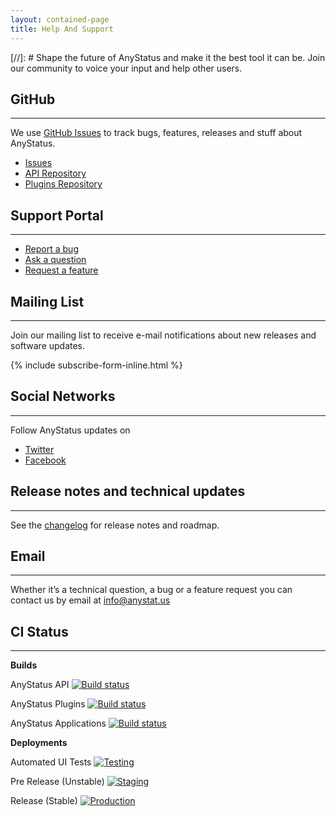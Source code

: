 ```yaml
---
layout: contained-page
title: Help And Support
---
```


[//]: # Shape the future of AnyStatus and make it the best tool it can be. Join our community to voice your input and help other users.

## GitHub
--------------------

We use [GitHub Issues](https://github.com/AnyStatus/Support/issues) to track bugs, features, releases and stuff about AnyStatus.

- [Issues](https://github.com/AnyStatus/Support/issues)
- [API Repository](https://github.com/AnyStatus/API)
- [Plugins Repository](https://github.com/AnyStatus/Plugins)

## Support Portal
-----------------

- [Report a bug](https://anystatus.helprace.com/s1-general/problems)
- [Ask a question](https://anystatus.helprace.com/s1-general/questions)
- [Request a feature](https://anystatus.helprace.com/s1-general/ideas)

## Mailing List
---------------

Join our mailing list to receive e-mail notifications about new releases and software updates.

{% include subscribe-form-inline.html %}

<p></p>

## Social Networks
------------------

Follow AnyStatus updates on

- [Twitter](https://twitter.com/AnyStatusApp)
- [Facebook](https://www.facebook.com/AnyStatusApp)

## Release notes and technical updates
--------------------------------------

See the [changelog](/changelog) for release notes and roadmap.

## Email
---------

Whether it’s a technical question, a bug or a feature request you can contact us by email at [info@anystat.us](mailto:info@anystat.us)

## CI Status
---------------

**Builds**

AnyStatus API [![Build status](https://ci.appveyor.com/api/projects/status/74kcwc63k0r2ajdj?svg=true)](https://ci.appveyor.com/project/AnyStatus/api)

AnyStatus Plugins [![Build status](https://ci.appveyor.com/api/projects/status/dvn1rwrauwyq5yx6?svg=true)](https://ci.appveyor.com/project/AnyStatus/plugins)

AnyStatus Applications [![Build status](https://production.visualstudio.com/AnyStatus/_apis/build/status/Master)]()

**Deployments**

Automated UI Tests [![Testing](https://production.vsrm.visualstudio.com/_apis/public/Release/badge/fb795508-e665-4a1a-a4d6-3d1ebf6bb42b/11/14)](#)

Pre Release (Unstable) [![Staging](https://production.vsrm.visualstudio.com/_apis/public/Release/badge/fb795508-e665-4a1a-a4d6-3d1ebf6bb42b/11/23)](#)

Release (Stable) [![Production](https://production.vsrm.visualstudio.com/_apis/public/Release/badge/fb795508-e665-4a1a-a4d6-3d1ebf6bb42b/11/15)](#)
